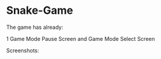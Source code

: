 # Snake-Game

The game has already:

1 Game Mode
Pause Screen 
and
Game Mode Select Screen

Screenshots:

